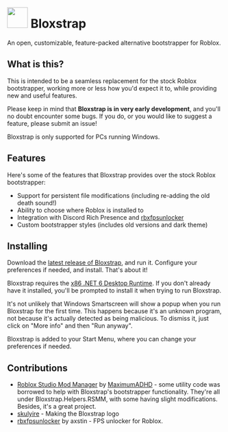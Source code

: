 # <img src="https://github.com/pizzaboxer/bloxstrap/raw/main/Bloxstrap/Resources/IconBloxstrap-png.png" width="48"/> Bloxstrap

An open, customizable, feature-packed alternative bootstrapper for Roblox.

## What is this?
This is intended to be a seamless replacement for the stock Roblox bootstrapper, working more or less how you'd expect it to, while providing new and useful features.

Please keep in mind that **Bloxstrap is in very early development**, and you'll no doubt encounter some bugs. If you do, or you would like to suggest a feature, please submit an issue!
 
Bloxstrap is only supported for PCs running Windows.
 
## Features
Here's some of the features that Bloxstrap provides over the stock Roblox bootstrapper:

* Support for persistent file modifications (including re-adding the old death sound!)
* Ability to choose where Roblox is installed to
* Integration with Discord Rich Presence and [rbxfpsunlocker](https://github.com/axstin/rbxfpsunlocker)
* Custom bootstrapper styles (includes old versions and dark theme)

## Installing
Download the [latest release of Bloxstrap](https://github.com/pizzaboxer/bloxstrap/releases/latest), and run it. Configure your preferences if needed, and install. That's about it!

Bloxstrap requires the [x86 .NET 6 Desktop Runtime](https://dotnet.microsoft.com/en-us/download/dotnet/thank-you/runtime-desktop-6.0.8-windows-x86-installer). If you don't already have it installed, you'll be prompted to install it when trying to run Bloxstrap.
 
It's not unlikely that Windows Smartscreen will show a popup when you run Bloxstrap for the first time. This happens because it's an unknown program, not because it's actually detected as being malicious. To dismiss it, just click on "More info" and then "Run anyway".

Bloxstrap is added to your Start Menu, where you can change your preferences if needed.

## Contributions
* [Roblox Studio Mod Manager](https://github.com/MaximumADHD/Roblox-Studio-Mod-Manager) by [MaximumADHD](https://www.roblox.com/users/2032622/profile) - some utility code was borrowed to help with Bloxstrap's bootstrapper functionality. They're all under Bloxstrap.Helpers.RSMM, with some having slight modifications. Besides, it's a great project.
* [skulyire](https://www.roblox.com/users/2485612194/profile) - Making the Bloxstrap logo
* [rbxfpsunlocker](https://github.com/axstin/rbxfpsunlocker) by axstin - FPS unlocker for Roblox.
